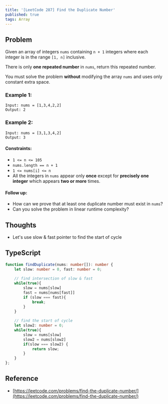 ```yaml
---
title: '[LeetCode 287] Find the Duplicate Number'
published: true
tags: Array
---
```


## Problem

Given an array of integers `nums` containing `n + 1` integers where each integer is in the range `[1, n]` inclusive.

There is only **one repeated number** in `nums`, return this repeated number.

You must solve the problem **without** modifying the array `nums` and uses only constant extra space.

### Example 1:

```
Input: nums = [1,3,4,2,2]
Output: 2
```

### Example 2:

```
Input: nums = [3,1,3,4,2]
Output: 3
```
 
#### Constraints:

- `1 <= n <= 105`
- `nums.length == n + 1`
- `1 <= nums[i] <= n`
- All the integers in `nums` appear only **once** except for **precisely one integer** which appears **two or more** times.
 
#### Follow up:

- How can we prove that at least one duplicate number must exist in `nums`?
- Can you solve the problem in linear runtime complexity?

## Thoughts

- Let's use slow & fast pointer to find the start of cycle

## TypeScript

```typescript
function findDuplicate(nums: number[]): number {
    let slow: number = 0, fast: number = 0;
    
    // find intersection of slow & fast
    while(true){
        slow = nums[slow]
        fast = nums[nums[fast]]
        if (slow === fast){
            break;
        }
    }
    
    // find the start of cycle
    let slow2: number = 0;
    while(true){
        slow = nums[slow]
        slow2 = nums[slow2]
        if(slow === slow2) {
            return slow;
        }
    }
};
```

## Reference

- [https://leetcode.com/problems/find-the-duplicate-number/](https://leetcode.com/problems/find-the-duplicate-number/)
